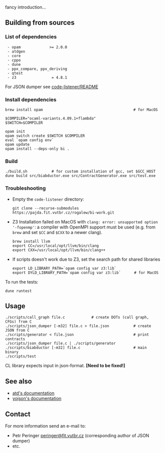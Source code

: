 fancy introduction...

## Building from sources


### List of dependencies
     - opam             >= 2.0.0
     - atdgen
     - core
     - cppo
     - dune
     - ppx_compare, ppx_deriving
     - qtest
     - z3                = 4.8.1

For JSON dumper see [code-listener/README](https://github.com/versokova/predator/blob/json/README)

### Install dependencies
```
brew install opam                                         # for MacOS
```
```
$COMPILER="ocaml-variants.4.09.1+flambda"
$SWITCH=$COMPILER

opam init
opam switch create $SWITCH $COMPILER
eval `opam config env`
opam update
opam install --deps-only bi .
```

### Build
```
./build.sh           # for custom installation of gcc, set $GCC_HOST
dune build src/biabductor.exe src/ContractGenerator.exe src/test.exe
```

### Troubleshooting

* Empty the `code-listener` directory:
  ```
  git clone --recurse-submodules https://pajda.fit.vutbr.cz/rogalew/bi-work.git
  ```

* Z3 Installation failed on MacOS with `clang: error: unsupported option '-fopenmp'`:
  a compiler with OpenMPI support must be used (e.g. from `brew` and set `$CC` and `$CXX` to a newer clang).
  ```
  brew install llvm
  export CC=/usr/local/opt/llvm/bin/clang
  export CXX=/usr/local/opt/llvm/bin/clang++
  ```

* If scripts doesn't work due to Z3, set the search path for shared libraries
  ```
  export LD_LIBRARY_PATH=`opam config var z3:lib`
  export DYLD_LIBRARY_PATH=`opam config var z3:lib`      # for MacOS
  ```

To run the tests:
```
dune runtest
```
## Usage
```
./scripts/call_graph file.c            # create DOTs (call graph, CFGs) from C
./scripts/json_dumper [-m32] file.c > file.json           # create JSON from C
./scripts/generator < file.json                           # print contracts
./scripts/json_dumper file.c | ./scripts/generator
./scripts/biabductor [-m32] file.c                        # main binary
./scripts/test
```
CL library expects input in json-format. **[Need to be fixed!]**

## See also
   * [atd's documentation](http://atd.readthedocs.io/en/latest/)
   * [yojson's documentation](https://docs.mirage.io/yojson/Yojson/index.html)

## Contact
For more information send an e-mail to:

* Petr Peringer <peringer@fit.vutbr.cz> (corresponding author of JSON dumper)
* etc.
